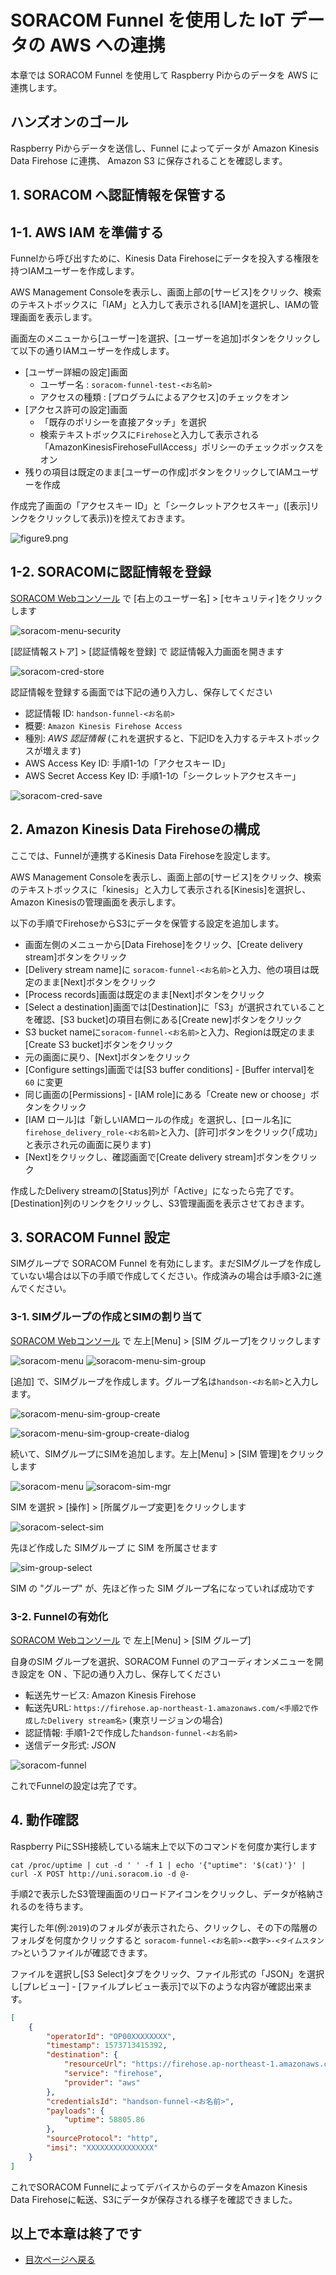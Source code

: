 # SORACOM Funnel を使用した IoT データの AWS への連携

本章では SORACOM Funnel を使用して Raspberry Piからのデータを AWS に連携します。

## ハンズオンのゴール

Raspberry Piからデータを送信し、Funnel によってデータが Amazon Kinesis Data Firehose に連携、 Amazon S3 に保存されることを確認します。

## 1. SORACOM へ認証情報を保管する

## 1-1. AWS IAM を準備する

Funnelから呼び出すために、Kinesis Data Firehoseにデータを投入する権限を持つIAMユーザーを作成します。

AWS Management Consoleを表示し、画面上部の[サービス]をクリック、検索のテキストボックスに「IAM」と入力して表示される[IAM]を選択し、IAMの管理画面を表示します。

画面左のメニューから[ユーザー]を選択、[ユーザーを追加]ボタンをクリックして以下の通りIAMユーザーを作成します。

- [ユーザー詳細の設定]画面
    - ユーザー名 : `soracom-funnel-test-<お名前>`
    - アクセスの種類 : [プログラムによるアクセス]のチェックをオン
- [アクセス許可の設定]画面
    - 「既存のポリシーを直接アタッチ」を選択
    - 検索テキストボックスに`Firehose`と入力して表示される「AmazonKinesisFirehoseFullAccess」ポリシーのチェックボックスをオン
- 残りの項目は既定のまま[ユーザーの作成]ボタンをクリックしてIAMユーザーを作成

作成完了画面の「アクセスキー ID」と「シークレットアクセスキー」([表示]リンクをクリックして表示))を控えておきます。

![figure9.png](images/figure9.png)

## 1-2. SORACOMに認証情報を登録

[SORACOM Webコンソール](https://console.soracom.io/) で [右上のユーザー名] > [セキュリティ]をクリックします

![soracom-menu-security](https://docs.google.com/drawings/d/e/2PACX-1vRjYW4eP-Cv1GTPmgGD01OEGiszvYmy1gmbsAQx50O6knq0UEPBozSQ8W3ezngFS6Z7B-8ArZkIXSWW/pub?w=344&h=334)

[認証情報ストア] > [認証情報を登録] で 認証情報入力画面を開きます

![soracom-cred-store](https://docs.google.com/drawings/d/e/2PACX-1vRoPNOwuGigBjl6MNfqQpXZL1MFmgPeUuwFLNF3TTRDZMQJf1G-HdwukH5otE7tdHy0YM9MWXmLac6z/pub?w=624&h=309)

認証情報を登録する画面では下記の通り入力し、保存してください

* 認証情報 ID: `handson-funnel-<お名前>`
* 概要: `Amazon Kinesis Firehose Access`
* 種別: *AWS 認証情報* (これを選択すると、下記IDを入力するテキストボックスが増えます)
* AWS Access Key ID: 手順1-1の「アクセスキー ID」
* AWS Secret Access Key ID: 手順1-1の「シークレットアクセスキー」

![soracom-cred-save](https://docs.google.com/drawings/d/e/2PACX-1vR6S9T-9TZbcdB8XwcUrBE7MQCyIsT-zOA2LQGspbv5r72CxT_qc1pyIdgmIXqVU79qOEKfOzuA8vXZ/pub?w=644&h=642)

## 2. Amazon Kinesis Data Firehoseの構成

ここでは、Funnelが連携するKinesis Data Firehoseを設定します。

AWS Management Consoleを表示し、画面上部の[サービス]をクリック、検索のテキストボックスに「kinesis」と入力して表示される[Kinesis]を選択し、Amazon Kinesisの管理画面を表示します。

以下の手順でFirehoseからS3にデータを保管する設定を追加します。

- 画面左側のメニューから[Data Firehose]をクリック、[Create delivery stream]ボタンをクリック
- [Delivery stream name]に `soracom-funnel-<お名前>`と入力、他の項目は既定のまま[Next]ボタンをクリック
- [Process records]画面は既定のまま[Next]ボタンをクリック
- [Select a destination]画面では[Destination]に「S3」が選択されていることを確認、[S3 bucket]の項目右側にある[Create new]ボタンをクリック
- S3 bucket nameに`soracom-funnel-<お名前>`と入力、Regionは既定のまま[Create S3 bucket]ボタンをクリック
- 元の画面に戻り、[Next]ボタンをクリック
- [Configure settings]画面では[S3 buffer conditions] - [Buffer interval]を `60` に変更
- 同じ画面の[Permissions] - [IAM role]にある「Create new or choose」ボタンをクリック
- [IAM ロール]は「新しいIAMロールの作成」を選択し、[ロール名]に`firehose_delivery_role-<お名前>`と入力、[許可]ボタンをクリック(「成功」と表示され元の画面に戻ります)
- [Next]をクリックし、確認画面で[Create delivery stream]ボタンをクリック

作成したDelivery streamの[Status]列が「Active」になったら完了です。[Destination]列のリンクをクリックし、S3管理画面を表示させておきます。

## 3. SORACOM Funnel 設定

SIMグループで SORACOM Funnel を有効にします。まだSIMグループを作成していない場合は以下の手順で作成してください。作成済みの場合は手順3-2に進んでください。

### 3-1. SIMグループの作成とSIMの割り当て

[SORACOM Webコンソール](https://console.soracom.io/) で 左上[Menu] > [SIM グループ]をクリックします

![soracom-menu](https://docs.google.com/drawings/d/e/2PACX-1vRhgmsjqpncv2HQ0jAZwiYf0knTfvmCMl6x_flrdeGQV4N60trp8M981gCAfitVSmXU4tqAYm6MmyRb/pub?w=331&h=410)
![soracom-menu-sim-group](https://docs.google.com/drawings/d/e/2PACX-1vTqI-f2K8n-TuUvVEGPnmDcFxG2f87so3Qfe5K11sn0pXG8Q4v2lJX0UT9tjlH7sDQRb1FC7aFfckjb/pub?w=353&h=290)

[追加] で、SIMグループを作成します。グループ名は`handson-<お名前>`と入力します。

![soracom-menu-sim-group-create](https://docs.google.com/drawings/d/e/2PACX-1vQ-wJ7Ixk-BQDtxXweBkhl-deBJzh3behOo_rQNNxm3gO73sKHEV_RvqO7cWrSKJT0AZltPaF_K0qPf/pub?w=381&h=315)

![soracom-menu-sim-group-create-dialog](https://docs.google.com/drawings/d/e/2PACX-1vRjDUj0AzCWEBNyy9GTqWf6jPANTk4WIEZcarMaYd9GhbM-_2AhBru9WglGRplqo0jUroC9rIq82G8h/pub?w=631&h=306)

続いて、SIMグループにSIMを追加します。左上[Menu] > [SIM 管理]をクリックします

![soracom-menu](https://docs.google.com/drawings/d/e/2PACX-1vRhgmsjqpncv2HQ0jAZwiYf0knTfvmCMl6x_flrdeGQV4N60trp8M981gCAfitVSmXU4tqAYm6MmyRb/pub?w=331&h=410)
![soracom-sim-mgr](https://docs.google.com/drawings/d/e/2PACX-1vTUi6LN6Hsctv4KdaZj8uOUFg_ZyROx73f1TzFq41KIlRzjUmE_bc2NR5UnS8cn15TD_S2s8FA-DHzA/pub?w=353&h=290)

SIM を選択 > [操作] > [所属グループ変更]をクリックします

![soracom-select-sim](https://docs.google.com/drawings/d/e/2PACX-1vQpULGXvkk5htY266aDd2iWJueVphdm8DFRVy_BF5JnWnZfBBLF19U42ni5lU6VxN5ucmwqKHx4ACjg/pub?w=526&h=489)

先ほど作成した SIMグループ に SIM を所属させます

![sim-group-select](https://docs.google.com/drawings/d/e/2PACX-1vR1DJQnKw0NVvv83qxiTiDkh0AYfF6u8g3En7EDQtt2M2OjCRzl_tmlB-02cyiLBHLwWHjpOshFKTAA/pub?w=643&h=334)

SIM の "グループ" が、先ほど作った SIM グループ名になっていれば成功です

### 3-2. Funnelの有効化

[SORACOM Webコンソール](https://console.soracom.io/) で 左上[Menu] > [SIM グループ]

自身のSIM グループを選択、SORACOM Funnel のアコーディオンメニューを開き設定を ON 、下記の通り入力し、保存してください

* 転送先サービス: Amazon Kinesis Firehose
* 転送先URL: `https://firehose.ap-northeast-1.amazonaws.com/<手順2で作成したDelivery stream名>` (東京リージョンの場合)
* 認証情報: 手順1-2で作成した`handson-funnel-<お名前>`
* 送信データ形式: *JSON*

![soracom-funnel](https://docs.google.com/drawings/d/e/2PACX-1vQ1u87_1m7Mlk-t9G33ho7s8f_4-F8pIGjksjJxBFRhgYYVwJiBWAOVRr0_XWv5ehjU_4hqDvH7kXI_/pub?w=926&h=435)

これでFunnelの設定は完了です。

## 4. 動作確認

Raspberry PiにSSH接続している端末上で以下のコマンドを何度か実行します

```console
cat /proc/uptime | cut -d ' ' -f 1 | echo '{"uptime": '$(cat)'}' | curl -X POST http://uni.soracom.io -d @-
```

手順2で表示したS3管理画面のリロードアイコンをクリックし、データが格納されるのを待ちます。

実行した年(例:`2019`)のフォルダが表示されたら、クリックし、その下の階層のフォルダを何度かクリックすると `soracom-funnel-<お名前>-<数字>-<タイムスタンプ>`というファイルが確認できます。

ファイルを選択し[S3 Select]タブをクリック、ファイル形式の「JSON」を選択し[プレビュー] - [ファイルプレビュー表示]で以下のような内容が確認出来ます。

```json
[
    {
        "operatorId": "OP00XXXXXXXX",
        "timestamp": 1573713415392,
        "destination": {
            "resourceUrl": "https://firehose.ap-northeast-1.amazonaws.com/soracom-funnel-<お名前>",
            "service": "firehose",
            "provider": "aws"
        },
        "credentialsId": "handson-funnel-<お名前>",
        "payloads": {
            "uptime": 58805.86
        },
        "sourceProtocol": "http",
        "imsi": "XXXXXXXXXXXXXXX"
    }
]
```

これでSORACOM FunnelによってデバイスからのデータをAmazon Kinesis Data Firehoseに転送、S3にデータが保存される様子を確認できました。

## 以上で本章は終了です

* [目次ページへ戻る](index.md)
